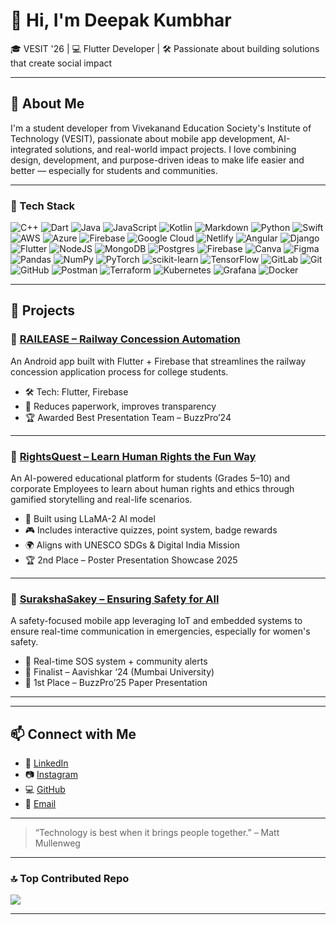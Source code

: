 # 👋 Hi, I'm Deepak Kumbhar

🎓 VESIT '26 | 💻 Flutter Developer | 🛠️ Passionate about building solutions that create social impact

---

## 🚀 About Me

I'm a student developer from Vivekanand Education Society's Institute of Technology (VESIT), passionate about mobile app development, AI-integrated solutions, and real-world impact projects. I love combining design, development, and purpose-driven ideas to make life easier and better — especially for students and communities.

---

### 🧰 Tech Stack
![C++](https://img.shields.io/badge/c++-%2300599C.svg?style=for-the-badge&logo=c%2B%2B&logoColor=white) ![Dart](https://img.shields.io/badge/dart-%230175C2.svg?style=for-the-badge&logo=dart&logoColor=white) ![Java](https://img.shields.io/badge/java-%23ED8B00.svg?style=for-the-badge&logo=openjdk&logoColor=white) ![JavaScript](https://img.shields.io/badge/javascript-%23323330.svg?style=for-the-badge&logo=javascript&logoColor=%23F7DF1E) ![Kotlin](https://img.shields.io/badge/kotlin-%237F52FF.svg?style=for-the-badge&logo=kotlin&logoColor=white) ![Markdown](https://img.shields.io/badge/markdown-%23000000.svg?style=for-the-badge&logo=markdown&logoColor=white) ![Python](https://img.shields.io/badge/python-3670A0?style=for-the-badge&logo=python&logoColor=ffdd54) ![Swift](https://img.shields.io/badge/swift-F54A2A?style=for-the-badge&logo=swift&logoColor=white) ![AWS](https://img.shields.io/badge/AWS-%23FF9900.svg?style=for-the-badge&logo=amazon-aws&logoColor=white) ![Azure](https://img.shields.io/badge/azure-%230072C6.svg?style=for-the-badge&logo=microsoftazure&logoColor=white) ![Firebase](https://img.shields.io/badge/firebase-%23039BE5.svg?style=for-the-badge&logo=firebase) ![Google Cloud](https://img.shields.io/badge/GoogleCloud-%234285F4.svg?style=for-the-badge&logo=google-cloud&logoColor=white) ![Netlify](https://img.shields.io/badge/netlify-%23000000.svg?style=for-the-badge&logo=netlify&logoColor=#00C7B7) ![Angular](https://img.shields.io/badge/angular-%23DD0031.svg?style=for-the-badge&logo=angular&logoColor=white) ![Django](https://img.shields.io/badge/django-%23092E20.svg?style=for-the-badge&logo=django&logoColor=white) ![Flutter](https://img.shields.io/badge/Flutter-%2302569B.svg?style=for-the-badge&logo=Flutter&logoColor=white) ![NodeJS](https://img.shields.io/badge/node.js-6DA55F?style=for-the-badge&logo=node.js&logoColor=white) ![MongoDB](https://img.shields.io/badge/MongoDB-%234ea94b.svg?style=for-the-badge&logo=mongodb&logoColor=white) ![Postgres](https://img.shields.io/badge/postgres-%23316192.svg?style=for-the-badge&logo=postgresql&logoColor=white) ![Firebase](https://img.shields.io/badge/firebase-a08021?style=for-the-badge&logo=firebase&logoColor=ffcd34) ![Canva](https://img.shields.io/badge/Canva-%2300C4CC.svg?style=for-the-badge&logo=Canva&logoColor=white) ![Figma](https://img.shields.io/badge/figma-%23F24E1E.svg?style=for-the-badge&logo=figma&logoColor=white) ![Pandas](https://img.shields.io/badge/pandas-%23150458.svg?style=for-the-badge&logo=pandas&logoColor=white) ![NumPy](https://img.shields.io/badge/numpy-%23013243.svg?style=for-the-badge&logo=numpy&logoColor=white) ![PyTorch](https://img.shields.io/badge/PyTorch-%23EE4C2C.svg?style=for-the-badge&logo=PyTorch&logoColor=white) ![scikit-learn](https://img.shields.io/badge/scikit--learn-%23F7931E.svg?style=for-the-badge&logo=scikit-learn&logoColor=white) ![TensorFlow](https://img.shields.io/badge/TensorFlow-%23FF6F00.svg?style=for-the-badge&logo=TensorFlow&logoColor=white) ![GitLab](https://img.shields.io/badge/gitlab-%23181717.svg?style=for-the-badge&logo=gitlab&logoColor=white) ![Git](https://img.shields.io/badge/git-%23F05033.svg?style=for-the-badge&logo=git&logoColor=white) ![GitHub](https://img.shields.io/badge/github-%23121011.svg?style=for-the-badge&logo=github&logoColor=white) ![Postman](https://img.shields.io/badge/Postman-FF6C37?style=for-the-badge&logo=postman&logoColor=white) ![Terraform](https://img.shields.io/badge/terraform-%235835CC.svg?style=for-the-badge&logo=terraform&logoColor=white) ![Kubernetes](https://img.shields.io/badge/kubernetes-%23326ce5.svg?style=for-the-badge&logo=kubernetes&logoColor=white) ![Grafana](https://img.shields.io/badge/grafana-%23F46800.svg?style=for-the-badge&logo=grafana&logoColor=white) ![Docker](https://img.shields.io/badge/docker-%230db7ed.svg?style=for-the-badge&logo=docker&logoColor=white)


---

## 📱 Projects

### 🔹 [RAILEASE – Railway Concession Automation](https://github.com/tejasgadge2504/RAILEASE)
An Android app built with Flutter + Firebase that streamlines the railway concession application process for college students.
- 🛠 Tech: Flutter, Firebase
- 📄 Reduces paperwork, improves transparency
- 🏆 Awarded Best Presentation Team – BuzzPro’24

---

### 🔹 [RightsQuest – Learn Human Rights the Fun Way](https://github.com/tejasgadge2504/RightsQuest-APP-Code)
An AI-powered educational platform for students (Grades 5–10) and corporate Employees to learn about human rights and ethics through gamified storytelling and real-life scenarios.
- 🧠 Built using LLaMA-2 AI model
- 🎮 Includes interactive quizzes, point system, badge rewards
- 🌍 Aligns with UNESCO SDGs & Digital India Mission
- 🏆 2nd Place – Poster Presentation Showcase 2025

---

### 🔹 [SurakshaSakey – Ensuring Safety for All](https://github.com/tejasgadge2504/Suraksha_Sakhi)
A safety-focused mobile app leveraging IoT and embedded systems to ensure real-time communication in emergencies, especially for women's safety.
- 📶 Real-time SOS system + community alerts
- 👥 Finalist – Aavishkar ‘24 (Mumbai University)
- 🥇 1st Place – BuzzPro’25 Paper Presentation

---

---

## 📫 Connect with Me

- 💼 [LinkedIn](https://www.linkedin.com/in/deepak-kumbhar-38158828b/)
- 📷 [Instagram](https://instagram.com/deepakkumbhar_11)
- 💻 [GitHub](https://github.com/DeepakKumbhar-123)
- 📧 [Email](mailto:deepakkumbhar4499@gmail.com)

---

> “Technology is best when it brings people together.” – Matt Mullenweg

---
### 🔝 Top Contributed Repo
![](https://github-contributor-stats.vercel.app/api?username=DeepakKumbhar-123&limit=5&theme=dark&combine_all_yearly_contributions=true)

---

